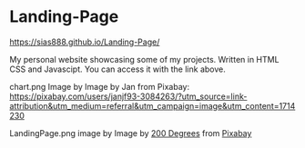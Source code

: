 # Landing-Page

https://sias888.github.io/Landing-Page/

My personal website showcasing some of my projects. Written in HTML CSS and Javascipt. You can access it with the link above.

chart.png Image by Image by Jan from Pixabay: https://pixabay.com/users/janjf93-3084263/?utm_source=link-attribution&utm_medium=referral&utm_campaign=image&utm_content=1714230

LandingPage.png image by Image by <a href="https://pixabay.com/users/200degrees-2051452/?utm_source=link-attribution&utm_medium=referral&utm_campaign=image&utm_content=1684591">200 Degrees</a> from <a href="https://pixabay.com//?utm_source=link-attribution&utm_medium=referral&utm_campaign=image&utm_content=1684591">Pixabay</a>
